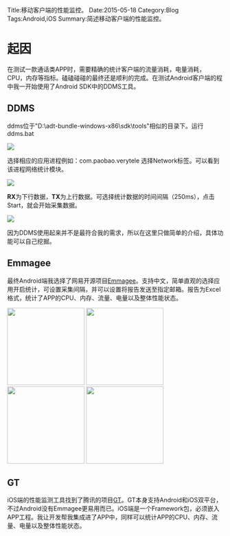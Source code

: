 Title:移动客户端的性能监控。
Date:2015-05-18
Category:Blog
Tags:Android,iOS
Summary:简述移动客户端的性能监控。

起因
======
在测试一款通话类APP时，需要精确的统计客户端的流量消耗，电量消耗，CPU，内存等指标。磕磕碰碰的最终还是顺利的完成。在测试Android客户端的程中我一开始使用了Android SDK中的DDMS工具。

## DDMS
ddms位于"D:\adt-bundle-windows-x86\sdk\tools"相似的目录下。运行ddms.bat

![](http://ww1.sinaimg.cn/bmiddle/0067jSM2jw1es8e5cej4wj311y0kgn6v.jpg)

选择相应的应用进程例如：com.paobao.verytele 选择Network标签。可以看到该进程网络统计模块。

![](http://ww3.sinaimg.cn/bmiddle/0067jSM2jw1es8e8si1m1j30wq0i779j.jpg)

**RX**为下行数据，**TX**为上行数据。可选择统计数据的时间间隔（250ms），点击Start，就会开始采集数据。

![](http://ww3.sinaimg.cn/bmiddle/0067jSM2jw1es8ea2im2wj30wq0i7gr7.jpg)


因为DDMS使用起来并不是最符合我的需求，所以在这里只做简单的介绍，具体功能可以自己挖掘。

## Emmagee

最终Android端我选择了网易开源项目<a href="https://github.com/NetEase/Emmagee" target="_blank">Emmagee</a>。支持中文，简单直观的选择应用开启统计，可设置采集间隔，并可以设置将报告发送至指定邮箱。报告为Excel格式，统计了APP的CPU、内存、流量、电量以及整体性能状态。

<img src="http://ww1.sinaimg.cn/bmiddle/0067jSM2jw1esozs65rfwj30dc0m8ad8.jpg" width="180px" />
<img src="http://ww1.sinaimg.cn/bmiddle/0067jSM2jw1esozs5stmnj30dc0m8jsb.jpg" width="180px" />
<img src="http://ww3.sinaimg.cn/bmiddle/0067jSM2jw1esozs5vxrdj30dc0m83zr.jpg" width="180px" />
<img src="http://ww2.sinaimg.cn/bmiddle/0067jSM2jw1esozs5qvt2j30dc0m8gnm.jpg" width="180px" />


## GT
iOS端的性能监测工具找到了腾讯的项目<a href="http://gt.tencent.com/index.html" target="_blank">GT</a>。GT本身支持Android和iOS双平台，不过Android没有Emmagee更易用而已。iOS端是一个Framework包，必须嵌入APP工程。我让开发帮我集成进了APP中，同样可以统计APP的CPU、内存、流量、电量以及整体性能状态。